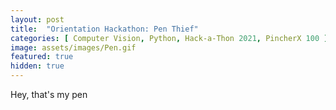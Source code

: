 ```yaml
---
layout: post
title:  "Orientation Hackathon: Pen Thief"
categories: [ Computer Vision, Python, Hack-a-Thon 2021, PincherX 100 ]
image: assets/images/Pen.gif
featured: true
hidden: true
---
```


Hey, that's my pen
